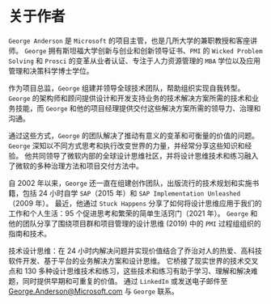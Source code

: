 # 关于作者

```George Anderson``` 是 ```Microsoft``` 的项目主管，也是几所大学的兼职教授和客座讲师。 ```George``` 拥有斯坦福大学创新与创业和创新领导证书、```PMI``` 的 ```Wicked Problem Solving``` 和 ```Prosci``` 的变革从业者认证、专注于人力资源管理的 ```MBA``` 学位以及应用管理和决策科学博士学位。

作为项目总监，```George``` 组建并领导全球技术团队，帮助组织实现自我转型。 ```George``` 的架构师和顾问提供设计和开发支持业务的技术解决方案所需的技术和业务技能，而 ```George``` 和他的项目经理提供交付这些解决方案所需的领导力、治理和沟通。

通过这些方式，```George``` 的团队解决了推动有意义的变革和可衡量的价值的问题。 ```George``` 深知以不同方式思考和执行改变世界的力量，并经常分享这些知识和经验。 他共同领导了微软内部的全球设计思维社区，并将设计思维技术和练习融入了微软的多种治理方法和项目交付方法中。

自 2002 年以来，```George``` 还一直在组建创作团队，出版流行的技术规划和实施书籍，包括 24 小时自学 ```SAP```（2015 年）和 ```SAP Implementation Unleashed```（2009 年）。 最近，他通过 ```Stuck Happens``` 分享了如何将设计思维应用于我们的工作和个人生活：95 个促进思考和繁荣的简单生活窍门（2021 年）。 ```George``` 和他的团队分享了围绕项目群和项目管理的设计思维 (2019) 中的 ```PMI``` 过程组组织的指南和技术。

技术设计思维：在 24 小时内解决问题并实现价值结合了乔治对人的热爱、高科技软件开发、基于平台的业务解决方案和设计思维。 它桥接了现实世界的技术交叉点和 130 多种设计思维技术和练习，这些技术和练习有助于学习、理解和解决难题，同时提供早期和可重复的价值。 通过 ```LinkedIn``` 或发送电子邮件至 George.Anderson@Microsoft.com 与 ```George``` 联系。